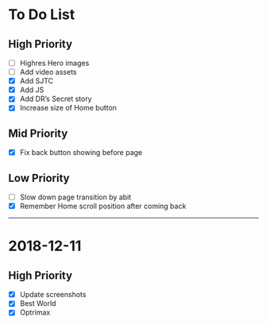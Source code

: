 # To Do List

## High Priority
- [ ] Highres Hero images
- [ ] Add video assets
- [x] Add SJTC
- [x] Add JS
- [x] Add DR’s Secret story
- [x] Increase size of Home button

## Mid Priority
- [x] Fix back button showing before page

## Low Priority
- [ ] Slow down page transition by abit
- [x] Remember Home scroll position after coming back

---

# 2018-12-11

## High Priority
- [x] Update screenshots
- [x] Best World
- [x] Optrimax